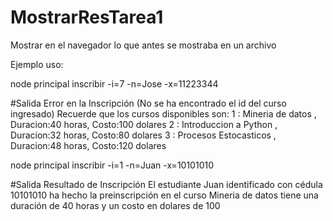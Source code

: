 # MostrarResTarea1
Mostrar en el navegador lo que antes se mostraba en un archivo


Ejemplo uso:

node principal inscribir -i=7 -n=Jose -x=11223344

#Salida 
Error en la Inscripción
(No se ha encontrado el id del curso ingresado)
Recuerde que los cursos disponibles son:
1 : Mineria de datos , Duracion:40 horas, Costo:100 dolares
2 : Introduccion a Python , Duracion:32 horas, Costo:80 dolares
3 : Procesos Estocasticos , Duracion:48 horas, Costo:120 dolares


node principal inscribir -i=1 -n=Juan -x=10101010

#Salida
Resultado de Inscripción
El estudiante Juan identificado con cédula 10101010 
ha hecho la preinscripción en el curso Mineria de datos 
tiene una duración de 40 horas y un costo en dolares de 100
